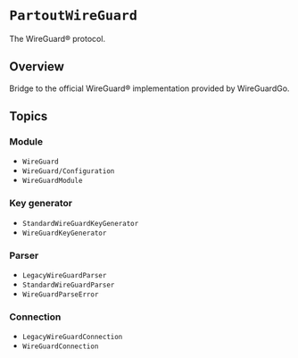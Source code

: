 # ``PartoutWireGuard``

The WireGuard® protocol.

## Overview

Bridge to the official WireGuard® implementation provided by WireGuardGo.

## Topics

### Module

- ``WireGuard``
- ``WireGuard/Configuration``
- ``WireGuardModule``

### Key generator

- ``StandardWireGuardKeyGenerator``
- ``WireGuardKeyGenerator``

### Parser

- ``LegacyWireGuardParser``
- ``StandardWireGuardParser``
- ``WireGuardParseError``

### Connection

- ``LegacyWireGuardConnection``
- ``WireGuardConnection``
